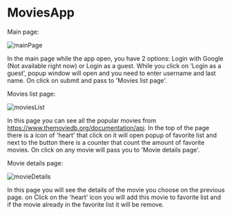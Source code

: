 # MoviesApp

Main page:

![mainPage](https://user-images.githubusercontent.com/65961363/105480711-bffc9b00-5cae-11eb-8c47-90612029057e.jpg)

In the main page while the app open, you have 2 options: Login with Google (Not available right now) or Login as a guest.
While you click on 'Login as a guest', popup window will open and you need to enter username and last name.
On click on submit and pass to 'Movies list page'.




Movies list page:

![moviesList](https://user-images.githubusercontent.com/65961363/105480854-f5a18400-5cae-11eb-8c91-2a2513e1978b.jpg)

In this page you can see all the popular movies from https://www.themoviedb.org/documentation/api.
In the top of the page there is a icon of 'heart' that click on it will open popup of favorite list and next to the button there is a counter that count the amount of favorite movies.
On click on any movie will pass you to 'Movie details page'.




Movie details page:

![movieDetails](https://user-images.githubusercontent.com/65961363/105480971-14077f80-5caf-11eb-9c71-fec3b4df7249.jpg)

In this page you will see the details of the movie you choose on the previous page.
on Click on the 'heart' icon you will add this movie to favorite list and if the movie already in the favorite list it will be remove.
